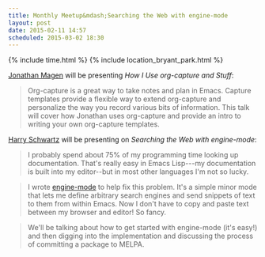 ```yaml
---
title: Monthly Meetup&mdash;Searching the Web with engine-mode
layout: post
date: 2015-02-11 14:57
scheduled: 2015-03-02 18:30
---
```


{% include time.html %}
{% include location_bryant_park.html %}

[Jonathan Magen] will be presenting *How I Use org-capture and Stuff*:

> Org-capture is a great way to take notes and plan in Emacs. Capture
> templates provide a flexible way to extend org-capture and
> personalize the way you record various bits of information. This
> talk will cover how Jonathan uses org-capture and provide an intro
> to writing your own org-capture templates.

[Harry Schwartz] will be presenting on *Searching the Web with
engine-mode*:

> I probably spend about 75% of my programming time looking up
> documentation. That's really easy in Emacs Lisp---my documentation
> is built into my editor--but in most other languages I'm not so
> lucky.

> I wrote [engine-mode] to help fix this problem. It's a simple minor
> mode that lets me define arbitrary search engines and send snippets
> of text to them from within Emacs. Now I don't have to copy and
> paste text between my browser and editor! So fancy.

> We'll be talking about how to get started with engine-mode (it's
> easy!) and then digging into the implementation and discussing the
> process of committing a package to MELPA.

[Jonathan Magen]: http://yonkeltron.com/
[Harry Schwartz]: http://harryrschwartz.com
[engine-mode]: http://github.com/hrs/engine-mode
